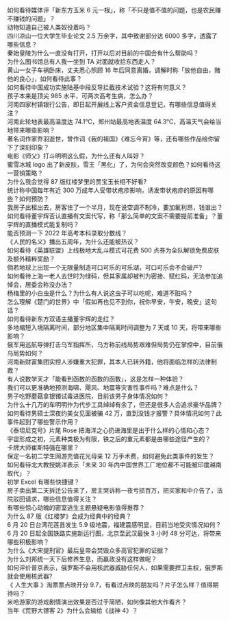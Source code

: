 如何看待媒体评「新东方玉米 6 元一根」，称「不只是值不值的问题，也是农民赚不赚钱的问题」？  
动物知道自己被人类奴役着吗？  
四川凉山一位大学生毕业论文 2.5 万余字，其中致谢部分达 6000 多字，透露了哪些信息？  
秦始皇陵为什么一直没有打开，打开以后对目前的中国会有什么帮助吗？  
为什么图书馆总有人我一坐到 TA 对面就收拾东西走人？  
黄山一女子车祸卧床，丈夫悉心照顾 16 年后同意离婚，调解时称「放他自由，赌他的良心」，如何看待此事？  
如何看待中国成功实施陆基中段反导拦截技术试验？这将有何意义？  
孩子本来是顶尖 985 水平，可两次高考生病，怎么办？  
河南四家村镇银行公告，即日起开展线上客户资金信息登记，有哪些信息值得关注？  
河南此轮地表最高温度达 74.1℃，郑州站最高地表温度 64.3℃，高温天气会给当地带来哪些影响？  
著名词作家乔羽逝世，曾作词《我的祖国》《难忘今宵》等，还有哪些作品给你留下了深刻印象？  
电影《师父》打斗明明这么假，为什么还有人叫好？  
蜜雪冰城 logo 出了新皮肤，雪王「黑化」了，为何会突然改变颜色？如何看待这一营销策略？  
为什么我会觉得 87 版红楼梦里的贾宝玉长相不好看?  
统计称中国每年有近 300 万成年人受带状疱疹影响，诱发带状疱疹的原因有哪些？如何预防？  
我房子出租出去，房客住了一个半月，现在说空调不制冷，要加氟利昂，钱谁出？  
如何看待董宇辉否认直播有文案代写，称「那么简单的文案不需要提前准备」？董宇辉的直播模式能复制吗？  
能否预测一下 2022 年高考本科录取分数线？  
《人民的名义》播出五周年，为什么还能被热议？  
如何看待《英雄联盟》上线极地大乱斗模式可花费 500 点券为全队解锁免费皮肤及额外精粹奖励？  
倘若地球上出现一个无限量制造可口可乐的可乐湖，可口可乐会不会破产?  
如何看待上海一老人去世时为绿码，但其家属却被判为密接、赋红码，无法参加追悼会，居委会称没办法？  
杨梅里的小白虫是什么？为什么有人说这虫子可以吃呢，难道不脏吗？  
怎么理解《楚门的世界》中「假如再也见不到你，祝你早安，午安，晚安」这句话？  
如何看待新东方双语主播董宇辉的走红？  
多地缩短入境隔离时间，部分地区集中隔离时间调整为 7 天或 10 天，将带来哪些影响？  
俄军用巡航导弹打击乌军指挥所，乌方称前线局势艰难但局势仍在掌控中，目前俄乌局势如何？  
河南新财富集团实控人涉嫌重大犯罪，其本人已转外籍，他将面临怎样的法律制裁？  
有人说数学天才「能看到函数的函数的函数」，这是怎样一种体验？  
我们可以更准确地预测海啸、飓风、地震等灾害性事件吗？难点是什么？  
男子吃野蘑菇拿银镯试毒进医院，目前该男子身体情况如何？  
为什么十几万的车明明作为代步工具绰绰有余了，但还是很多人会追求豪华品牌？  
如何看待男硕士深夜约美女见面被骗 42 万，直到没钱才报警？具体情况如何？此事件起到了哪些警示作用？  
《泰坦尼克号》片尾 Rose 把海洋之心扔进海里是出于什么样的心情和心态？  
宇宙形成之初，元素种类极为有限，铁之后的重元素都是由哪些途径产生的？  
卡牌大师崔斯特强在哪里？  
保定一名初二学生网游充值花光母亲 12 万手术费，如何避免此类事件的发生？  
如何看待北大教授姚洋表示「未来 30 年内中国世界工厂地位都不可能被印度越南取代」？  
初学 Excel 有哪些快捷键？  
房子卖出第二天拆迁公告来了，房主哭诉称一夜亏损百万，把买家和中介告了，法院驳回请求，哪些信息值得关注？  
有哪些惊心动魄的密室逃生主题悬疑电影值得推荐？  
为什么 87 版《红楼梦》会成为经典中的经典？  
6 月 20 日台湾花莲县发生 5.9 级地震，福建震感明显，目前当地受灾情况如何？  
6 月 20 日起全国铁路实施新运行图，北京至武汉最快 3 小时 48 分可达，将带来哪些积极影响？  
为什么《大宋提刑官》最后皇帝会焚毁众多高官犯罪的证据？  
为什么刘邦统一天下后修养生息，而嬴政没有这样做呢？  
如何评价普京表示，俄罗斯不会用核武器威胁任何人，如果需要捍卫主权，俄罗斯就会使用核武器?  
《 人生大事 》淘票票点映开分 9.7，有看过点映的朋友吗？片子怎么样？值得期待吗？  
米哈游家的游戏剧情演出效果是否过于简陋，如何像其他大作看齐？  
当年《荒野大镖客 2》为什么会输给《战神 4》？  
